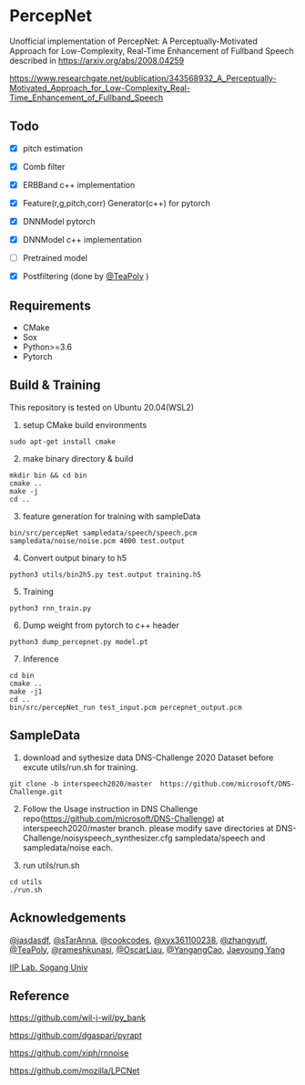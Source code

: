# PercepNet
Unofficial implementation of PercepNet: A Perceptually-Motivated Approach for Low-Complexity, Real-Time Enhancement of Fullband Speech described in https://arxiv.org/abs/2008.04259

https://www.researchgate.net/publication/343568932_A_Perceptually-Motivated_Approach_for_Low-Complexity_Real-Time_Enhancement_of_Fullband_Speech

## Todo

- [X] pitch estimation
- [X] Comb filter
- [X] ERBBand c++ implementation
- [X] Feature(r,g,pitch,corr) Generator(c++) for pytorch
- [X] DNNModel pytorch
- [X] DNNModel c++ implementation
- [ ] Pretrained model
- [X] Postfiltering (done by [@TeaPoly](https://github.com/TeaPoly ) )


## Requirements
 - CMake
 - Sox
 - Python>=3.6
 - Pytorch
 
## Build & Training
This repository is tested on Ubuntu 20.04(WSL2)

1. setup CMake build environments
```
sudo apt-get install cmake
```
2. make binary directory & build
```
mkdir bin && cd bin
cmake ..
make -j
cd ..
```

3. feature generation for training with sampleData
```
bin/src/percepNet sampledata/speech/speech.pcm sampledata/noise/noise.pcm 4000 test.output
```

4. Convert output binary to h5
```
python3 utils/bin2h5.py test.output training.h5
```

5. Training
```
python3 rnn_train.py
```

6. Dump weight from pytorch to c++ header
```
python3 dump_percepnet.py model.pt
```

7. Inference
```
cd bin
cmake ..
make -j1
cd ..
bin/src/percepNet_run test_input.pcm percepnet_output.pcm
```

## SampleData
1. download and sythesize data DNS-Challenge 2020 Dataset before excute utils/run.sh for training. 
```shell
git clone -b interspeech2020/master  https://github.com/microsoft/DNS-Challenge.git
```
2. Follow the Usage instruction in DNS Challenge repo(https://github.com/microsoft/DNS-Challenge) at interspeech2020/master branch. please modify save directories at DNS-Challenge/noisyspeech_synthesizer.cfg sampledata/speech and sampledata/noise each.

3. run utils/run.sh
```shell
cd utils
./run.sh
```

## Acknowledgements
[@jasdasdf]( https://github.com/jasdasdf ), [@sTarAnna]( https://github.com/sTarAnna ), [@cookcodes]( https://github.com/cookcodes ), [@xyx361100238]( https://github.com/xyx361100238 ), [@zhangyutf]( https://github.com/zhangyutf ), [@TeaPoly](https://github.com/TeaPoly ), [@rameshkunasi]( https://github.com/rameshkunasi ),  [@OscarLiau]( https://github.com/OscarLiau ), [@YangangCao]( https://github.com/YangangCao ), [Jaeyoung Yang]( https://www.linkedin.com/in/jaeyoung-yang-354b21146 )

[IIP Lab. Sogang Univ]( http://iip.sogang.ac.kr/) 



## Reference
https://github.com/wil-j-wil/py_bank

https://github.com/dgaspari/pyrapt

https://github.com/xiph/rnnoise

https://github.com/mozilla/LPCNet
